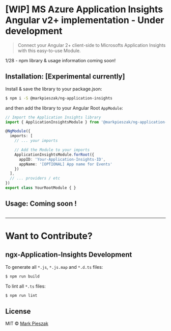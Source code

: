 # [WIP] MS Azure Application Insights Angular v2+ implementation - Under development

> Connect your Angular 2+ client-side to Microsofts Application Insights with this easy-to-use Module. 

1/28 - npm library & usage information coming soon!

## Installation: [Experimental currently]

Install & save the library to your package.json:

```bash
$ npm i -S @markpieszak/ng-application-insights
```

and then add the library to your Angular Root `AppModule`:

```typescript
// Import the Application Insights library
import { ApplicationInsightsModule } from '@markpieszak/ng-application-insights';

@NgModule({
  imports: [
    // ... your imports

    // Add the Module to your imports 
    ApplicationInsightsModule.forRoot({
      appID: 'Your-Application-Insights-ID', 
      appName: '[OPTIONAL] App name for Events'
    })
  ],
  // ... providers / etc
})
export class YourRootModule { }
```

## Usage: Coming soon !

```typescript


```

---

# Want to Contribute?

## ngx-Application-Insights Development

To generate all `*.js`, `*.js.map` and `*.d.ts` files:

```bash
$ npm run build
```

To lint all `*.ts` files:

```bash
$ npm run lint
```

## License

MIT © [Mark Pieszak](mailto:mpieszak84@gmail.com)
